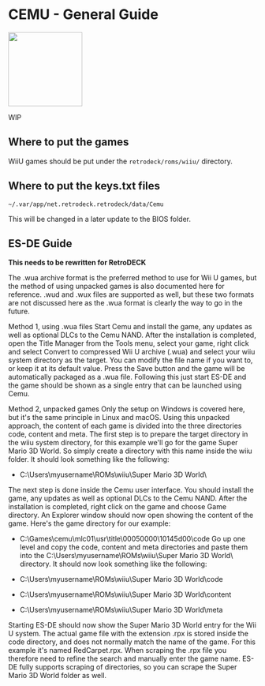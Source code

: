 # CEMU - General Guide

<img src="../../../wiki_images/logos/cemu-logo.png" width="150">

WIP

## Where to put the games
WiiU games should be put under the `retrodeck/roms/wiiu/` directory.

## Where to put the keys.txt files
`~/.var/app/net.retrodeck.retrodeck/data/Cemu`

This will be changed in a later update to the BIOS folder.

## ES-DE Guide

**This needs to be rewritten for RetroDECK**

The .wua archive format is the preferred method to use for Wii U games, but the method of using unpacked games is also documented here for reference.
.wud and .wux files are supported as well, but these two formats are not discussed here as the .wua format is clearly the way to go in the future.

Method 1, using .wua files
Start Cemu and install the game, any updates as well as optional DLCs to the Cemu NAND. After the installation is completed, open the Title Manager from the Tools menu, select your game, right click and select Convert to compressed Wii U archive (.wua) and select your wiiu system directory as the target. You can modify the file name if you want to, or keep it at its default value. Press the Save button and the game will be automatically packaged as a .wua file.
Following this just start ES-DE and the game should be shown as a single entry that can be launched using Cemu.

Method 2, unpacked games
Only the setup on Windows is covered here, but it's the same principle in Linux and macOS.
Using this unpacked approach, the content of each game is divided into the three directories code, content and meta.
The first step is to prepare the target directory in the wiiu system directory, for this example we'll go for the game Super Mario 3D World. So simply create a directory with this name inside the wiiu folder. It should look something like the following:

- C:\Users\myusername\ROMs\wiiu\Super Mario 3D World\

The next step is done inside the Cemu user interface. You should install the game, any updates as well as optional DLCs to the Cemu NAND. After the installation is completed, right click on the game and choose Game directory. An Explorer window should now open showing the content of the game. Here's the game directory for our example:

- C:\Games\cemu\mlc01\usr\title\00050000\10145d00\code
Go up one level and copy the code, content and meta directories and paste them into the C:\Users\myusername\ROMs\wiiu\Super Mario 3D World\ directory. It should now look something like the following:

- C:\Users\myusername\ROMs\wiiu\Super Mario 3D World\code
- C:\Users\myusername\ROMs\wiiu\Super Mario 3D World\content
- C:\Users\myusername\ROMs\wiiu\Super Mario 3D World\meta

Starting ES-DE should now show the Super Mario 3D World entry for the Wii U system. The actual game file with the extension .rpx is stored inside the code directory, and does not normally match the name of the game. For this example it's named RedCarpet.rpx. When scraping the .rpx file you therefore need to refine the search and manually enter the game name. ES-DE fully supports scraping of directories, so you can scrape the Super Mario 3D World folder as well.
